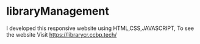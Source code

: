 # libraryManagement
I developed this responsive website using HTML,CSS,JAVASCRIPT, To see the website Visit https://librarycr.ccbp.tech/

